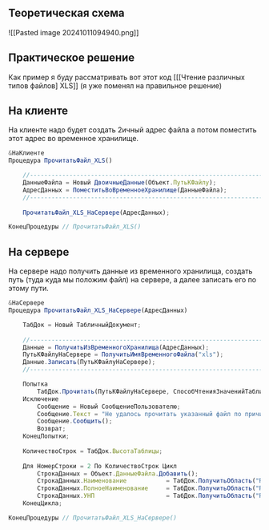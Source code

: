 ## Теоретическая схема

![[Pasted image 20241011094940.png]]

## Практическое решение

Как пример я буду рассматривать вот этот код [[[Чтение различных типов файлов] XLS]] (я уже поменял на правильное решение)
## На клиенте

На клиенте надо будет создать 2ичный адрес файла а потом поместить этот адрес во временное хранилище.

```js
&НаКлиенте
Процедура ПрочитатьФайл_XLS()

	//---------------------------------------------------------------------------
	ДанныеФайла = Новый ДвоичныеДанные(Объект.ПутьКФайлу);
	АдресДанных = ПоместитьВоВременноеХранилище(ДанныеФайла);
	//---------------------------------------------------------------------------
	
	ПрочитатьФайл_XLS_НаСервере(АдресДанных);

КонецПроцедуры // ПрочитатьФайл_XLS()
```
## На сервере

На сервере надо получить данные из временного хранилища, создать путь (туда куда мы положим файл) на сервере, а далее записать его по этому пути.

```js
&НаСервере
Процедура ПрочитатьФайл_XLS_НаСервере(АдресДанных)

	ТабДок = Новый ТабличныйДокумент;
	
	//---------------------------------------------------------------------------
	Данные = ПолучитьИзВременногоХранилища(АдресДанных);
	ПутьКФайлуНаСервере = ПолучитьИмяВременногоФайла("xls");
	Данные.Записать(ПутьКФайлуНаСервере);
	//---------------------------------------------------------------------------

	Попытка
		ТабДок.Прочитать(ПутьКФайлуНаСервере, СпособЧтенияЗначенийТабличногоДокумента.Значение);
	Исключение
		Сообщение = Новый СообщениеПользователю;
		Сообщение.Текст = "Не удалось прочитать указанный файл по причине: " + ОписаниеОшибки();
		Сообщение.Сообщить();
		Возврат;
	КонецПопытки;
	
	КоличествоСтрок = ТабДок.ВысотаТаблицы;
	
	Для НомерСтроки = 2 По КоличествоСтрок Цикл
		СтрокаДанных = Объект.ДанныеФайла.Добавить();
		СтрокаДанных.Наименование			= ТабДок.ПолучитьОбласть("R" + Формат(НомерСтроки, "ЧГ=0") + "C" + 1).ТекущаяОбласть.Текст;
		СтрокаДанных.ПолноеНаименование		= ТабДок.ПолучитьОбласть("R" + Формат(НомерСтроки, "ЧГ=0") + "C" + 2).ТекущаяОбласть.Текст;
		СтрокаДанных.УНП					= ТабДок.ПолучитьОбласть("R" + Формат(НомерСтроки, "ЧГ=0") + "C" + 3).ТекущаяОбласть.Текст;
	КонецЦикла;

КонецПроцедуры // ПрочитатьФайл_XLS_НаСервере()
```

